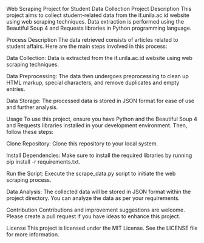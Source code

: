 Web Scraping Project for Student Data Collection
Project Description
This project aims to collect student-related data from the if.unila.ac.id website using web scraping techniques. Data extraction is performed using the Beautiful Soup 4 and Requests libraries in Python programming language.

Process Description
The data retrieved consists of articles related to student affairs. Here are the main steps involved in this process:

Data Collection: Data is extracted from the if.unila.ac.id website using web scraping techniques.

Data Preprocessing: The data then undergoes preprocessing to clean up HTML markup, special characters, and remove duplicates and empty entries.

Data Storage: The processed data is stored in JSON format for ease of use and further analysis.

Usage
To use this project, ensure you have Python and the Beautiful Soup 4 and Requests libraries installed in your development environment. Then, follow these steps:

Clone Repository: Clone this repository to your local system.

Install Dependencies: Make sure to install the required libraries by running pip install -r requirements.txt.

Run the Script: Execute the scrape_data.py script to initiate the web scraping process.

Data Analysis: The collected data will be stored in JSON format within the project directory. You can analyze the data as per your requirements.

Contribution
Contributions and improvement suggestions are welcome. Please create a pull request if you have ideas to enhance this project.

License
This project is licensed under the MIT License. See the LICENSE file for more information.
